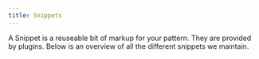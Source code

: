 ```yaml
---
title: Snippets
---
```


A Snippet is a reuseable bit of markup for your pattern. They are provided by
plugins. Below is an overview of all the different snippets we maintain.

<ReadMore list />
